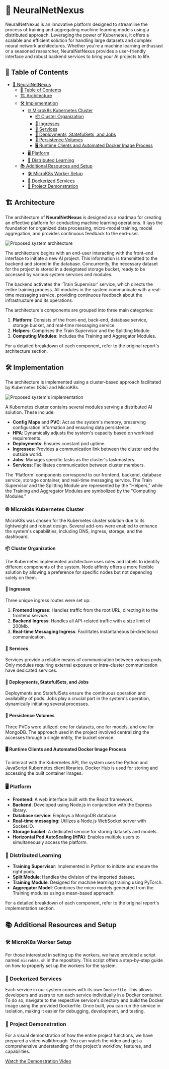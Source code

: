 # 🚀 NeuralNetNexus

NeuralNetNexus is an innovative platform designed to streamline the process of training and aggregating machine learning models using a distributed approach. Leveraging the power of Kubernetes, it offers a scalable and efficient solution for handling large datasets and complex neural network architectures. Whether you're a machine learning enthusiast or a seasoned researcher, NeuralNetNexus provides a user-friendly interface and robust backend services to bring your AI projects to life.

## 📌 Table of Contents

- [🚀 NeuralNetNexus](#-neuralnetnexus)
  - [📌 Table of Contents](#-table-of-contents)
  - [🏗️ Architecture](#️-architecture)
  - [🛠️ Implementation](#️-implementation)
    - [🌐 Microk8s Kubernetes Cluster](#-microk8s-kubernetes-cluster)
      - [📦 Cluster Organization](#-cluster-organization)
      - [🚪 Ingresses](#-ingresses)
      - [📡 Services](#-services)
      - [🚀 Deployments, StatefulSets, and Jobs](#-deployments-statefulsets-and-jobs)
      - [💾 Persistence Volumes](#-persistence-volumes)
      - [🖥️ Runtime Clients and Automated Docker Image Process](#️-runtime-clients-and-automated-docker-image-process)
    - [🖥️ Platform](#️-platform)
    - [🧠 Distributed Learning](#-distributed-learning)
  - [📚 Additional Resources and Setup](#-additional-resources-and-setup)
    - [🛠️ MicroK8s Worker Setup](#️-microk8s-worker-setup)
    - [🐳 Dockerized Services](#-dockerized-services)
    - [🎥 Project Demonstration](#-project-demonstration)

## 🏗️ Architecture

The architecture of **NeuralNetNexus** is designed as a roadmap for creating an effective platform for conducting machine learning operations. It lays the foundation for organized data processing, micro-model training, model aggregation, and provides continuous feedback to the end-user.

![Proposed system architecture](assets/HappyPath.jpg)

The architecture begins with an end-user interacting with the front-end interface to initiate a new AI project. This information is transmitted to the backend and stored in the database. Concurrently, the necessary dataset for the project is stored in a designated storage bucket, ready to be accessed by various system services and modules.

The backend activates the 'Train Supervisor' service, which directs the entire training process. All modules in the system communicate with a real-time messaging service, providing continuous feedback about the infrastructure and its operations.

The architecture's components are grouped into three main categories:

1. **Platform**: Consists of the front-end, back-end, database service, storage bucket, and real-time messaging service.
2. **Helpers**: Comprises the Train Supervisor and the Splitting Module.
3. **Computing Modules**: Includes the Training and Aggregator Modules.

For a detailed breakdown of each component, refer to the original report's architecture section.

## 🛠️ Implementation

The architecture is implemented using a cluster-based approach facilitated by Kubernetes (K8s) and MicroK8s. 

![Proposed system's implementation](assets/implementation.png)

A Kubernetes cluster contains several modules serving a distributed AI solution. These include:

- **Config Maps** and **PVC**: Act as the system's memory, preserving configuration information and ensuring data persistence.
- **HPA**: Dynamically adjusts the system's capacity based on workload requirements.
- **Deployments**: Ensures constant pod uptime.
- **Ingresses**: Provides a communication link between the cluster and the outside world.
- **Jobs**: Manages specific tasks as the cluster's taskmasters.
- **Services**: Facilitates communication between cluster members.

The 'Platform' components correspond to our frontend, backend, database service, storage container, and real-time messaging service. The Train Supervisor and the Splitting Module are represented by the "Helpers," while the Training and Aggregator Modules are symbolized by the "Computing Modules."

### 🌐 Microk8s Kubernetes Cluster

MicroK8s was chosen for the Kubernetes cluster solution due to its lightweight and robust design. Several add-ons were enabled to enhance the system's capabilities, including DNS, ingress, storage, and the dashboard.

#### 📦 Cluster Organization

The Kubernetes implemented architecture uses roles and labels to identify different components of the system. Node affinity offers a more flexible solution by allowing a preference for specific nodes but not depending solely on them.

#### 🚪 Ingresses

Three unique ingress routes were set up:

1. **Frontend Ingress**: Handles traffic from the root URL, directing it to the frontend service.
2. **Backend Ingress**: Handles all API-related traffic with a size limit of 200Mb.
3. **Real-time Messaging Ingress**: Facilitates instantaneous bi-directional communication.

#### 📡 Services

Services provide a reliable means of communication between various pods. Only modules requiring external exposure or intra-cluster communication have dedicated services.

#### 🚀 Deployments, StatefulSets, and Jobs

Deployments and StatefulSets ensure the continuous operation and availability of pods. Jobs play a crucial part in the system's operation, dynamically initiating several processes.

#### 💾 Persistence Volumes

Three PVCs were utilized: one for datasets, one for models, and one for MongoDB. The approach used in the project involved centralizing the accesses through a single entity, the bucket service.

#### 🖥️ Runtime Clients and Automated Docker Image Process

To interact with the Kubernetes API, the system uses the Python and JavaScript Kubernetes client libraries. Docker Hub is used for storing and accessing the built container images.

### 🖥️ Platform

- **Frontend**: A web interface built with the React framework.
- **Backend**: Developed using Node.js in conjunction with the Express library.
- **Database service**: Employs a MongoDB database.
- **Real-time messaging**: Utilizes a Node.js WebSocket server with Socket.IO.
- **Storage bucket**: A dedicated service for storing datasets and models.
- **Horizontal Pod AutoScaling (HPA)**: Enables multiple users to simultaneously access the platform.

### 🧠 Distributed Learning

- **Training Supervisor**: Implemented in Python to initiate and ensure the right pods.
- **Split Module**: Handles the division of the imported dataset.
- **Training Module**: Designed for machine learning training using PyTorch.
- **Aggregator Model**: Combines the micro models generated from the Training modules using a mean-based approach.

For a detailed breakdown of each component, refer to the original report's implementation section.

## 📚 Additional Resources and Setup

### 🛠️ MicroK8s Worker Setup

For those interested in setting up the workers, we have provided a script named `microk8s.sh` in the repository. This script offers a step-by-step guide on how to properly set up the workers for the system.

### 🐳 Dockerized Services

Each service in our system comes with its own `Dockerfile`. This allows developers and users to run each service individually in a Docker container. To do so, navigate to the respective service's directory and build the Docker image using the provided Dockerfile. Once built, you can run the service in isolation, making it easier for debugging, development, and testing.

### 🎥 Project Demonstration

For a visual demonstration of how the entire project functions, we have prepared a video walkthrough. You can watch the video and get a comprehensive understanding of the project's workflow, features, and capabilities.

[Watch the Demonstration Video](https://youtu.be/VaQolRGmXDo)
